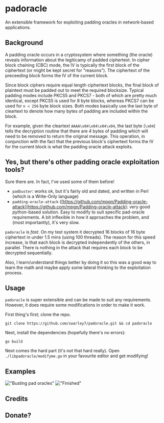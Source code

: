 # padoracle
An extensible framework for exploiting padding oracles in network-based applications.

## Background
A padding oracle occurs in a cryptosystem where something (the oracle) reveals information about the legiticamy of padded ciphertext. In cipher block chaining (CBC) mode, the IV is typically the first block of the ciphertext (or might be kept secret for "reasons"). The ciphertext of the preceeding block forms the IV of the current block.

Since block ciphers require equal length ciphertext blocks, the final block of plaintext must be padded out to meet the required blocksize. Typical padding modes include PKCS5 and PKCS7 - both of which are pretty much identical, except PKCS5 is used for 8 byte blocks, whereas PKCS7 can be used for `n < 256` byte block sizes. Both modes basically use the last byte of cleartext to denote how many bytes of padding are included within the block.

For example, given the cleartext `AAAA\x04\x04\x04\x04`, the last byte (`\x04`) tells the decryption routine that there are 4 bytes of padding which will need to be removed to return the original message. This operation, in conjunction with the fact that the previous block's ciphertext forms the IV for the current block is what the padding oracle attack exploits.

## Yes, but there's other padding oracle exploitation tools?

Sure there are. In fact, I've used some of them before!

- `padbuster`: works ok, but it's fairly old and dated, and written in Perl (which is a Write-Only language) 
- `padding-oracle-attack` ([https://github.com/mpgn/Padding-oracle-attack](https://github.com/mpgn/Padding-oracle-attack): very good python-based solution. Easy to modify to suit specific pad-oracle requirements. A bit inflexible in how it approaches the problem, and (most importantly), it's very slow.

`padoracle` is *fast*. On my test system it decrypted 16 blocks of 16 byte ciphertext in under 1.5 mins (using 100 threads). The reason for this speed increase, is that each block is decrypted independently of the others, in parallel. There is nothing in the attack that requires each block to be decrypted sequentially.

Also, I learn/understand things better by doing it so this was a good way to learn the math and maybe apply some lateral thinking to the exploitation process.

## Usage
`padoracle` is super extensible and can be made to suit any requirements. However, it does require some modifications in order to make it work. 

First thing's first; clone the repo.

`git clone https://github.com/swarley7/padoracle.git && cd padoracle`

Next, install the dependencies (hopefully there's no errors):

`go build`

Next comes the hard part (it's not that hard really). Open `./libpadoracle/modifyme.go` in your favourite editor and get modifying!



## Examples

!["Busting pad oracles"](./sample.png)
!["Finished"](./sample_finished.png)

## Credits

## Donate?

